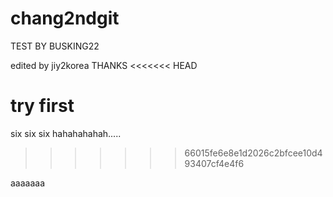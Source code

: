 # chang2ndgit
TEST BY BUSKING22

edited by jiy2korea
THANKS
<<<<<<< HEAD

try first
=======
six six six
hahahahahah.....
>>>>>>> 66015fe6e8e1d2026c2bfcee10d493407cf4e4f6

aaaaaaa 